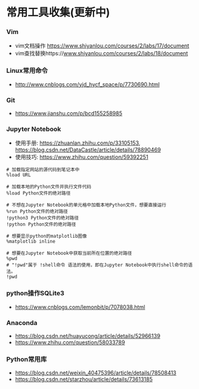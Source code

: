 # 常用工具收集(更新中)

### Vim

- vim文档操作 https://www.shiyanlou.com/courses/2/labs/17/document
- vim查找替换https://www.shiyanlou.com/courses/2/labs/18/document

### Linux常用命令

- http://www.cnblogs.com/yjd_hycf_space/p/7730690.html

### Git

- https://www.jianshu.com/p/bcd155258985

### Jupyter Notebook

- 使用手册: https://zhuanlan.zhihu.com/p/33105153, https://blog.csdn.net/DataCastle/article/details/78890469
- 使用技巧: https://www.zhihu.com/question/59392251

```
# 加载指定网站的源代码到笔记本中
%load URL

# 加载本地的Python文件并执行文件代码
%load Python文件的绝对路径

# 不想在Jupyter Notebook的单元格中加载本地Python文件，想要直接运行
%run Python文件的绝对路径
!python3 Python文件的绝对路径
!python Python文件的绝对路径

# 想要显示python的matplotlib图像
%matplotlib inline

# 想要在Jupyter Notebook中获取当前所在位置的绝对路径
%pwd
# "!pwd"属于 !shell命令 语法的使用，即在Jupyter Notebook中执行shell命令的语法。
!pwd

```



### python操作SQLite3

- <https://www.cnblogs.com/lemonbit/p/7078038.html>

### Anaconda

- https://blog.csdn.net/huayucong/article/details/52966139
- https://www.zhihu.com/question/58033789

### Python常用库

- https://blog.csdn.net/weixin_40475396/article/details/78508413
- https://blog.csdn.net/starzhou/article/details/73613185


